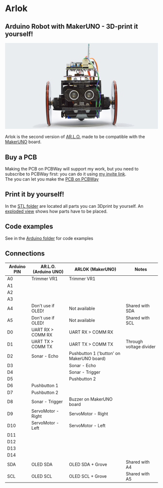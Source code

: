 # Arlok  
## Arduino Robot with MakerUNO - 3D-print it yourself!
![Arlok Front View](./media/arlok_front_view_16_9.jpg)

Arlok is the second version of [AR.L.O.](https://github.com/Cyb3rn0id/AR.L.O.) made to be compatible with the [MakerUNO](https://makeruno.com.my/) board.  

## Buy a PCB  
Making the PCB on PCBWay will support my work, but you need to subscribe to PCBWay first: you can do it using [my invite link](https://www.pcbway.com/setinvite.aspx?inviteid=355653&from=settorezero2020).  
The you can let you make the [PCB on PCBWay](https://www.pcbway.com/project/shareproject/ARLOK_arduino_robot.html)

## Print it by yourself!
In the [STL folder](./stl) are located all parts you can 3Dprint by yourself. An [exploded view](./media/arlok_3d_exploded.stl) shows how parts have to be placed.

## Code examples
See in the [Arduino folder](./arduino) for code examples

## Connections

| Arduino PIN | AR.L.O. (Arduino UNO) | ARLOK (MakerUNO)                          | Notes                   |
|-------------|-----------------------|-------------------------------------------|-------------------------|
| A0          | Trimmer VR1           | Trimmer VR1                               |                         |
| A1          |                       |                                           |                         |
| A2          |                       |                                           |                         |
| A3          |                       |                                           |                         |
| A4          | Don't use if OLED!    | Not available                             | Shared with SDA         |
| A5          | Don't use if OLED!    | Not available                             | Shared with SCL         |
| D0          | UART RX > COMM RX     | UART RX > COMM RX                         |                         |
| D1          | UART TX > COMM TX     | UART TX > COMM TX                         | Through voltage divider |
| D2          | Sonar - Echo          | Pushbutton 1 ('button' on MakerUNO board) |                         |
| D3          |                       | Sonar - Echo                              |                         |
| D4          |                       | Sonar - Trigger                           |                         |
| D5          |                       | Pushbutton 2                              |                         |
| D6          | Pushbutton 1          |                                           |                         |
| D7          | Pushbutton 2          |                                           |                         |
| D8          | Sonar - Trigger       | Buzzer on MakerUNO board                  |                         |
| D9          | ServoMotor - Right    | ServoMotor - Right                        |                         |
| D10         | ServoMotor - Left     | ServoMotor - Left                         |                         |
| D11         |                       |                                           |                         |
| D12         |                       |                                           |                         |
| D13         |                       |                                           |                         |
| D14         |                       |                                           |                         |
| SDA         | OLED SDA              | OLED SDA + Grove                          | Shared with A4          |
| SCL         | OLED SCL              | OLED SCL + Grove                          | Shared with A5          |
